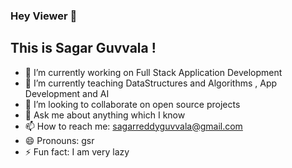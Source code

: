 ### Hey Viewer 👋

## This is Sagar Guvvala !

- 🔭 I’m currently working on Full Stack Application Development
- 🌱 I’m currently teaching DataStructures and Algorithms , App Development and AI
- 👯 I’m looking to collaborate on open source projects
- 💬 Ask me about anything which I know
- 📫 How to reach me: sagarreddyguvvala@gmail.com
- 😄 Pronouns: gsr
- ⚡ Fun fact: I am very lazy

<!--
**gsrsagar/gsrsagar** is a ✨ _special_ ✨ repository because its `README.md` (this file) appears on your GitHub profile.

Here are some ideas to get you started:

- 🔭 I’m currently working on Java Full Stack
- 🌱 I’m currently learning DataStructures and Algorithms , BigDaga
- 👯 I’m looking to collaborate on open source projects
- 🤔 I’m looking for help with DataStructures and Algorithms
- 💬 Ask me about anything which I know
- 📫 How to reach me: sagarreddyguvvala@gmail.com
- 😄 Pronouns: gsr
- ⚡ Fun fact: I am very lazy
-->
